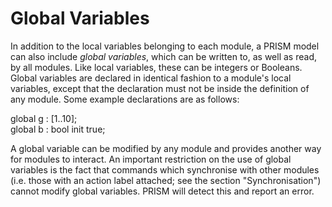 # Global Variables

In addition to the local variables belonging to each module, a PRISM model can also include _global variables_, which can be written to, as well as read, by all modules. Like local variables, these can be integers or Booleans. Global variables are declared in identical fashion to a module's local variables, except that the declaration must not be inside the definition of any module. Some example declarations are as follows:

global g : [1..10];  
global b : bool init true;  

A global variable can be modified by any module and provides another way for modules to interact. An important restriction on the use of global variables is the fact that commands which synchronise with other modules (i.e. those with an action label attached; see the section "Synchronisation") cannot modify global variables. PRISM will detect this and report an error.